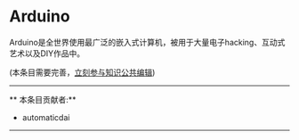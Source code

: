 # Arduino

Arduino是全世界使用最广泛的嵌入式计算机，被用于大量电子hacking、互动式艺术以及DIY作品中。

(本条目需要完善，[立刻参与知识公共编辑](/contribute/))

---

** 本条目贡献者:**

- automaticdai

---
